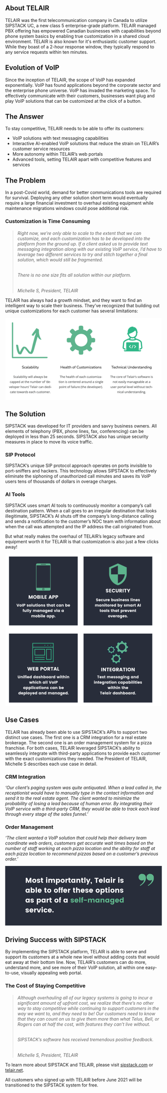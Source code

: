## About TELAIR

TELAIR was the first telecommunication company in Canada to utilize SIPSTACK UC, a new class 5 enterprise-grade platform. TELAIR managed PBX offering has empowered Canadian businesses with capabilities beyond phone system basics by enabling true customization in a shared cloud environment. TELAIR is also known for it's enthusiastic customer support. While they boast of a 2-hour response window, they typically respond to any service requests within ten minutes.

## Evolution of VoIP

Since the inception of TELAIR, the scope of VoIP has expanded exponentially. VoIP has found applications beyond the corporate sector and the enterprise phone universe. VoIP has invaded the marketing space. To effectively communicate with their customers, businesses want plug and play VoIP solutions that can be customized at the click of a button.

## The Answer

To stay competitive, TELAIR needs to be able to offer its customers:

- VoIP solutions with text messaging capabilities
- Interactive AI-enabled VoIP solutions that reduce the strain on TELAIR’s customer service resources
- More autonomy within TELAIR’s web portals
- Advanced tools, setting TELAIR apart with competitive features and services

## The Problem

In a post-Covid world, demand for better communications tools are required for survival. Deploying any other solution short term would eventually require a large financial investment to overhaul existing equipment while maintenance migrations windows could pose additional risk.

### Customization is Time Consuming

> ###### _Right now, we’re only able to scale to the extent that we can customize, and each customization has to be developed into the platform from the ground up. If a client asked us to provide text messaging integration along with our existing VoIP service, I’d have to leverage two different services to try and stitch together a final solution, which would still be fragmented._
>
> ###### _There is no one size fits all solution within our platform._
>
> _Michelle S, President, TELAIR_

TELAIR has always had a growth mindset, and they want to find an intelligent way to scale their business. They’ve recognized that building out unique customizations for each customer has several limitations:

![Limitations](./limitations.png)

## The Solution

SIPSTACK was developed for IT providers and savvy business owners. All elements of telephony (PBX, phone lines, fax, conferencing) can be deployed in less than 25 seconds. SIPSTACK also has unique security measures in place to move its voice traffic.

### SIP Protocol

SIPSTACK’s unique SIP protocol approach operates on ports invisible to port-sniffers and hackers. This technology allows SIPSTACK to effectively eliminate the siphoning of unauthorized call minutes and saves its VoIP users tens of thousands of dollars in overage charges.

### AI Tools

SIPSTACK uses smart AI tools to continuously monitor a company’s call destination pattern. When a call goes to an irregular destination that looks illegitimate, SIPSTACK’s AI shuts off the company’s long-distance calling and sends a notification to the customer’s NOC team with information about when the call was attempted and the IP address the call originated from.

But what really makes the overhaul of TELAIR’s legacy software and equipment worth it for TELAIR is that customization is also just a few clicks away!

![Use Cases](./four.png)

## Use Cases

TELAIR has already been able to use SIPSTACK’s APIs to support two distinct use cases. The first one is a CRM integration for a real estate brokerage. The second one is an order management system for a pizza franchise. For both cases, TELAIR leveraged SIPSTACK’s ability to seamlessly integrate with third-party applications to provide each customer with the exact customizations they needed. The President of TELAIR, Michelle S describes each use case in detail.

### CRM Integration

_‘Our client’s paging system was quite antiquated. When a lead called in, the receptionist would have to manually type in the contact information and send it to the real estate agent. The client wanted to minimize the probability of losing a lead because of human error. By integrating their VoIP service with a third-party CRM, they would be able to track each lead through every stage of the sales funnel.’_

### Order Management

_‘The client wanted a VoIP solution that could help their delivery team coordinate web orders, customers get accurate wait times based on the number of staff working at each pizza location and the ability for staff at each pizza location to recommend pizzas based on a customer’s previous order.’_

![Quote](./ta-quote.png)

## Driving Success with SIPSTACK

By implementing the SIPSTACK platform, TELAIR is able to serve and support its customers at a whole new level without adding costs that would eat away at their bottom line. Now, TELAIR’s customers can do more, understand more, and see more of their VoIP solution, all within one easy-to-use, visually appealing web portal.

### The Cost of Staying Competitive

> ###### _Although overhauling all of our legacy systems is going to incur a significant amount of upfront cost, we realize that there’s no other way to stay competitive while continuing to support customers in the way we want to, and they need to be! Our customers need to know that they can count on us to give them more than what Telus, Bell, or Rogers can at half the cost, with features they can’t live without._
>
> ###### _SIPSTACK’s software has received tremendous positive feedback._
>
> _Michelle S, President, TELAIR_

To learn more about SIPSTACK and TELAIR, please visit [sipstack.com](https://www.sipstack.com) or [telair.net](https://www.telair.net).

All customers who signed up with TELAIR before June 2021 will be transitioned to the SIPSTACK system for free.

